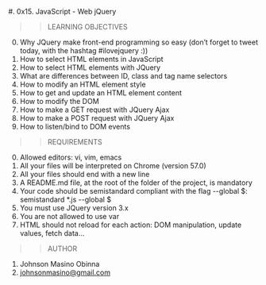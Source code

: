 #. 0x15. JavaScript - Web jQuery

>>LEARNING OBJECTIVES
0. Why JQuery make front-end programming so easy (don’t forget to tweet today, with the hashtag #ilovejquery :))
1. How to select HTML elements in JavaScript
2. How to select HTML elements with JQuery
3. What are differences between ID, class and tag name selectors
4. How to modify an HTML element style
5. How to get and update an HTML element content
6. How to modify the DOM
7. How to make a GET request with JQuery Ajax
8. How to make a POST request with JQuery Ajax
9. How to listen/bind to DOM events

>>REQUIREMENTS
0. Allowed editors: vi, vim, emacs
1. All your files will be interpreted on Chrome (version 57.0)
2. All your files should end with a new line
3. A README.md file, at the root of the folder of the project, is mandatory
4. Your code should be semistandard compliant with the flag --global $: semistandard \*.js --global $
5. You must use JQuery version 3.x
6. You are not allowed to use var
7. HTML should not reload for each action: DOM manipulation, update values, fetch data…

>>AUTHOR
1. Johnson Masino Obinna
2. johnsonmasino@gmail.com

